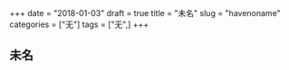 +++
date = "2018-01-03"
draft = true
title = "未名"
slug = "havenoname"
categories = ["无"]
tags = ["无",]
+++

## 未名